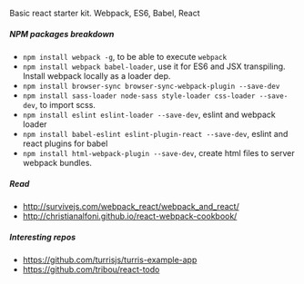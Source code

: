 Basic react starter kit. Webpack, ES6, Babel, React

##### NPM packages breakdown
- `npm install webpack -g`, to be able to execute `webpack`
- `npm install webpack babel-loader`, use it for ES6 and JSX transpiling. Install webpack locally as a loader dep.
- `npm install browser-sync browser-sync-webpack-plugin --save-dev`
- `npm install sass-loader node-sass style-loader css-loader --save-dev`, to import scss.
- `npm install eslint eslint-loader --save-dev`, eslint and webpack loader
- `npm install babel-eslint eslint-plugin-react --save-dev`, eslint and react plugins for babel
- `npm install html-webpack-plugin --save-dev`, create html files to server webpack bundles.

##### Read
- http://survivejs.com/webpack_react/webpack_and_react/
- http://christianalfoni.github.io/react-webpack-cookbook/

##### Interesting repos
- https://github.com/turrisjs/turris-example-app
- https://github.com/tribou/react-todo

